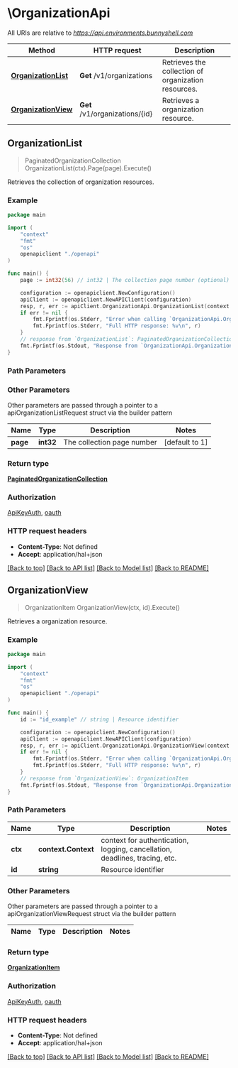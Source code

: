 # \OrganizationApi

All URIs are relative to *https://api.environments.bunnyshell.com*

Method | HTTP request | Description
------------- | ------------- | -------------
[**OrganizationList**](OrganizationApi.md#OrganizationList) | **Get** /v1/organizations | Retrieves the collection of organization resources.
[**OrganizationView**](OrganizationApi.md#OrganizationView) | **Get** /v1/organizations/{id} | Retrieves a organization resource.



## OrganizationList

> PaginatedOrganizationCollection OrganizationList(ctx).Page(page).Execute()

Retrieves the collection of organization resources.



### Example

```go
package main

import (
    "context"
    "fmt"
    "os"
    openapiclient "./openapi"
)

func main() {
    page := int32(56) // int32 | The collection page number (optional) (default to 1)

    configuration := openapiclient.NewConfiguration()
    apiClient := openapiclient.NewAPIClient(configuration)
    resp, r, err := apiClient.OrganizationApi.OrganizationList(context.Background()).Page(page).Execute()
    if err != nil {
        fmt.Fprintf(os.Stderr, "Error when calling `OrganizationApi.OrganizationList``: %v\n", err)
        fmt.Fprintf(os.Stderr, "Full HTTP response: %v\n", r)
    }
    // response from `OrganizationList`: PaginatedOrganizationCollection
    fmt.Fprintf(os.Stdout, "Response from `OrganizationApi.OrganizationList`: %v\n", resp)
}
```

### Path Parameters



### Other Parameters

Other parameters are passed through a pointer to a apiOrganizationListRequest struct via the builder pattern


Name | Type | Description  | Notes
------------- | ------------- | ------------- | -------------
 **page** | **int32** | The collection page number | [default to 1]

### Return type

[**PaginatedOrganizationCollection**](PaginatedOrganizationCollection.md)

### Authorization

[ApiKeyAuth](../README.md#ApiKeyAuth), [oauth](../README.md#oauth)

### HTTP request headers

- **Content-Type**: Not defined
- **Accept**: application/hal+json

[[Back to top]](#) [[Back to API list]](../README.md#documentation-for-api-endpoints)
[[Back to Model list]](../README.md#documentation-for-models)
[[Back to README]](../README.md)


## OrganizationView

> OrganizationItem OrganizationView(ctx, id).Execute()

Retrieves a organization resource.



### Example

```go
package main

import (
    "context"
    "fmt"
    "os"
    openapiclient "./openapi"
)

func main() {
    id := "id_example" // string | Resource identifier

    configuration := openapiclient.NewConfiguration()
    apiClient := openapiclient.NewAPIClient(configuration)
    resp, r, err := apiClient.OrganizationApi.OrganizationView(context.Background(), id).Execute()
    if err != nil {
        fmt.Fprintf(os.Stderr, "Error when calling `OrganizationApi.OrganizationView``: %v\n", err)
        fmt.Fprintf(os.Stderr, "Full HTTP response: %v\n", r)
    }
    // response from `OrganizationView`: OrganizationItem
    fmt.Fprintf(os.Stdout, "Response from `OrganizationApi.OrganizationView`: %v\n", resp)
}
```

### Path Parameters


Name | Type | Description  | Notes
------------- | ------------- | ------------- | -------------
**ctx** | **context.Context** | context for authentication, logging, cancellation, deadlines, tracing, etc.
**id** | **string** | Resource identifier | 

### Other Parameters

Other parameters are passed through a pointer to a apiOrganizationViewRequest struct via the builder pattern


Name | Type | Description  | Notes
------------- | ------------- | ------------- | -------------


### Return type

[**OrganizationItem**](OrganizationItem.md)

### Authorization

[ApiKeyAuth](../README.md#ApiKeyAuth), [oauth](../README.md#oauth)

### HTTP request headers

- **Content-Type**: Not defined
- **Accept**: application/hal+json

[[Back to top]](#) [[Back to API list]](../README.md#documentation-for-api-endpoints)
[[Back to Model list]](../README.md#documentation-for-models)
[[Back to README]](../README.md)

